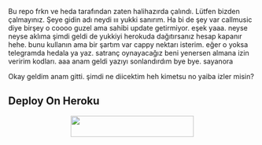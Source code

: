 Bu repo frkn ve heda tarafından zaten halihazırda çalındı. Lütfen bizden çalmayınız. Şeye gidin adı neydi ııı yukki sanırım. Ha bi de şey var callmusic diye birşey o coooo guzel ama sahibi update getirmiyor. eşek yaaa. neyse neyse aklıma şimdi geldi de yukkiyi herokuda dağıtırsanız hesap kapanır hehe. bunu kullanın ama bir şartım var cappy nektarı isterim. eğer o yoksa telegramda hedala ya yaz. satranç oynayacağız beni yenersen almana izin veririm kodları. aaa anam geldi yazıyı sonlandırdım bye bye. sayanora

Okay geldim anam gitti. şimdi ne diicektim heh kimetsu no yaiba izler misin?












## Deploy On Heroku

<p align="center"><a href="https://heroku.com/deploy?template=https://github.com/hedala/BlinkMusix"> <img src="https://img.shields.io/badge/Deploy%20To%20Heroku-purple?style=for-the-badge&logo=heroku" width="250" height="43"/></a></p>

